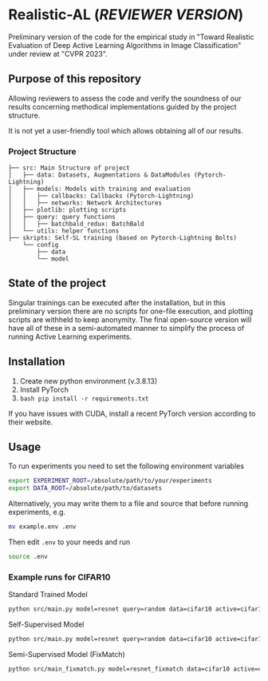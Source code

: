 # Realistic-AL (***REVIEWER VERSION***)
Preliminary version of the code for the empirical study in "Toward Realistic Evaluation of Deep Active Learning Algorithms in Image Classification" under review at "CVPR 2023".

## Purpose of this repository
Allowing reviewers to assess the code and verify the soundness of our results concerning methodical implementations guided by the project structure.
 

It is not yet a user-friendly tool which allows obtaining all of our results.

### Project Structure
```
├── src: Main Structure of project
│   ├── data: Datasets, Augmentations & DataModules (Pytorch-Lightning)
│   ├── models: Models with training and evaluation
│   │   ├── callbacks: Callbacks (Pytorch-Lightning)
│   │   ├── networks: Network Architectures
│   ├── plotlib: plotting scripts
│   ├── query: query functions
│   │   ├── batchbald_redux: BatchBald
│   └── utils: helper functions
├── skripts: Self-SL training (based on Pytorch-Lightning Bolts)
    └── config
        ├── data
        └── model
```

## State of the project
Singular trainings can be executed after the installation, but in this preliminary version there are no scripts for one-file execution, and plotting scripts are withheld to keep anonymity. The final open-source version will have all of these in a semi-automated manner to simplify the process of running Active Learning experiments.



## Installation
1. Create new python environment (v.3.8.13)
2. Install PyTorch
3. ```bash pip install -r requirements.txt```

If you have issues with CUDA, install a recent PyTorch version according to their website.

## Usage

To run experiments you need to set the following environment variables

```bash
export EXPERIMENT_ROOT=/absolute/path/to/your/experiments
export DATA_ROOT=/absolute/path/to/datasets
```

Alternatively, you may write them to a file and source that before running experiments, e.g.

```bash
mv example.env .env
```

Then edit `.env` to your needs and run

```bash
source .env
```

### Example runs for CIFAR10
Standard Trained Model
```bash
python src/main.py model=resnet query=random data=cifar10 active=cifar10_low optim=sgd_cosine ++data.val_size=250 ++trainer.seed=12345 ++trainer.max_epochs=200 ++model.dropout_p=0 ++model.learning_rate=0.1 ++model.use_ema=False ++data.transform_train=cifar_randaugmentMC ++trainer.precision=16 ++trainer.batch_size=1024 ++trainer.deterministic=True  ++trainer.experiment_name=cifar10/active-cifar10_low/basic_model-resnet_drop-0_aug-cifar_randaugmentMC_acq-random_ep-200
```

Self-Supervised Model
```bash
python src/main.py model=resnet query=random data=cifar10 active=cifar10_low optim=sgd ++data.val_size=250 ++trainer.seed=12345 ++trainer.max_epochs=80 ++model.dropout_p=0 ++model.learning_rate=0.001 ++model.freeze_encoder=False ++model.use_ema=False ++model.load_pretrained={pathtopretrained} ++data.transform_train=cifar_randaugment ++model.small_head=False ++trainer.precision=32 ++trainer.deterministic=True  ++trainer.experiment_name=cifar10/active-cifar10_low/basic-pretrained_model-resnet_drop-0.5_aug-cifar_randaugment_acq-batchbald_ep-80_freeze-False_smallhead-False
```

Semi-Supervised Model (FixMatch)
```bash
python src/main_fixmatch.py model=resnet_fixmatch data=cifar10 active=cifar10_low query=random optim=sgd_fixmatch ++data.val_size=250 ++model.dropout_p=0 ++model.learning_rate=0.03 ++model.small_head=True ++model.use_ema=False ++model.finetune=False ++model.load_pretrained=Null ++trainer.max_epochs=200 ++trainer.seed=12345 ++data.transform_train=cifar_basic ++sem_sl.eman=False ++trainer.precision=32 ++trainer.deterministic=True  ++trainer.experiment_name=cifar10/active-cifar10_low/fixmatch_model-resnet_fixmatch_drop-0_aug-cifar_basic_acq-random_ep-200
```